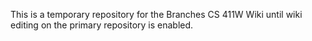 This is a temporary repository for the Branches CS 411W Wiki until wiki editing on the primary repository is enabled.
